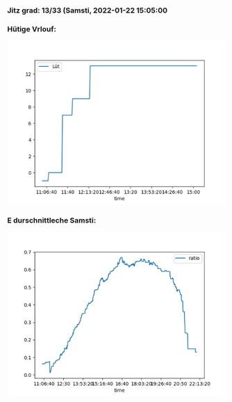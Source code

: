 ### Jitz grad: 13/33 (Samsti, 2022-01-22 15:05:00

### Hütige Vrlouf:
![Graph](Today.png)

### E durschnittleche Samsti:
![Graph](Samsti.png)